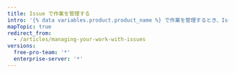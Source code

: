 ```yaml
---
title: Issue で作業を管理する
intro: '{% data variables.product.product_name %} で作業を管理するとき、Issue を作成してアイデアや機能強化、タスク、バグを追跡することができます。'
mapTopic: true
redirect_from:
  - /articles/managing-your-work-with-issues
versions:
  free-pro-team: '*'
  enterprise-server: '*'
---
```



